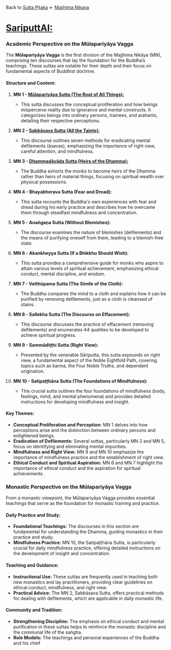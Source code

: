 Back to [Sutta Piṭaka](SuttaPiṭaka.md) <- [Majjhima Nikaya](MajjhimaNikāya.md)

# [SariputtAI:](https://chatgpt.com/g/g-p25UYT2UR-sariputtai)

### Academic Perspective on the Mūlapariyāya Vagga

The **Mūlapariyāya Vagga** is the first division of the Majjhima Nikāya (MN), comprising ten discourses that lay the foundation for the Buddha’s teachings. These suttas are notable for their depth and their focus on fundamental aspects of Buddhist doctrine.

#### Structure and Content:

1. **MN 1 - [Mūlapariyāya Sutta (The Root of All Things):](MūlapariyāyaSutta.md)**
   - This sutta discusses the conceptual proliferation and how beings misperceive reality due to ignorance and mental constructs. It categorizes beings into ordinary persons, trainees, and arahants, detailing their respective perceptions.

2. **MN 2 - [Sabbāsava Sutta (All the Taints):](SabbāsavaSutta.md)**
   - This discourse outlines seven methods for eradicating mental defilements (āsavas), emphasizing the importance of right view, careful attention, and mindfulness.

3. **MN 3 - [Dhammadāyāda Sutta (Heirs of the Dhamma):](DhammadāyadaSutta.md)**
   - The Buddha exhorts the monks to become heirs of the Dhamma rather than heirs of material things, focusing on spiritual wealth over physical possessions.

4. **MN 4 - Bhayabherava Sutta (Fear and Dread):**
   - This sutta recounts the Buddha's own experiences with fear and dread during his early practice and describes how he overcame them through steadfast mindfulness and concentration.

5. **MN 5 - Anaṅgaṇa Sutta (Without Blemishes):**
   - The discourse examines the nature of blemishes (defilements) and the means of purifying oneself from them, leading to a blemish-free state.

6. **MN 6 - Akankheyya Sutta (If a Bhikkhu Should Wish):**
   - This sutta provides a comprehensive guide for monks who aspire to attain various levels of spiritual achievement, emphasizing ethical conduct, mental discipline, and wisdom.

7. **MN 7 - Vatthūpama Sutta (The Simile of the Cloth):**
   - The Buddha compares the mind to a cloth and explains how it can be purified by removing defilements, just as a cloth is cleansed of stains.

8. **MN 8 - Sallekha Sutta (The Discourse on Effacement):**
   - This discourse discusses the practice of effacement (removing defilements) and enumerates 44 qualities to be developed to achieve spiritual progress.

9. **MN 9 - Sammādiṭṭhi Sutta (Right View):**
   - Presented by the venerable Sāriputta, this sutta expounds on right view, a fundamental aspect of the Noble Eightfold Path, covering topics such as karma, the Four Noble Truths, and dependent origination.

10. **MN 10 - Satipaṭṭhāna Sutta (The Foundations of Mindfulness):**
    - This crucial sutta outlines the four foundations of mindfulness (body, feelings, mind, and mental phenomena) and provides detailed instructions for developing mindfulness and insight.

#### Key Themes:

- **Conceptual Proliferation and Perception:** MN 1 delves into how perceptions arise and the distinction between ordinary persons and enlightened beings.
- **Eradication of Defilements:** Several suttas, particularly MN 2 and MN 5, focus on identifying and eliminating mental impurities.
- **Mindfulness and Right View:** MN 9 and MN 10 emphasize the importance of mindfulness practice and the establishment of right view.
- **Ethical Conduct and Spiritual Aspiration:** MN 6 and MN 7 highlight the importance of ethical conduct and the aspiration for spiritual achievements.

### Monastic Perspective on the Mūlapariyāya Vagga

From a monastic viewpoint, the Mūlapariyāya Vagga provides essential teachings that serve as the foundation for monastic training and practice.

#### Daily Practice and Study:

- **Foundational Teachings:** The discourses in this section are fundamental for understanding the Dhamma, guiding monastics in their practice and study.
- **Mindfulness Practice:** MN 10, the Satipaṭṭhāna Sutta, is particularly crucial for daily mindfulness practice, offering detailed instructions on the development of insight and concentration.

#### Teaching and Guidance:

- **Instructional Use:** These suttas are frequently used in teaching both new monastics and lay practitioners, providing clear guidelines on ethical conduct, mindfulness, and right view.
- **Practical Advice:** The MN 2, Sabbāsava Sutta, offers practical methods for dealing with defilements, which are applicable in daily monastic life.

#### Community and Tradition:

- **Strengthening Discipline:** The emphasis on ethical conduct and mental purification in these suttas helps to reinforce the monastic discipline and the communal life of the saṅgha.
- **Role Models:** The teachings and personal experiences of the Buddha and his chief


